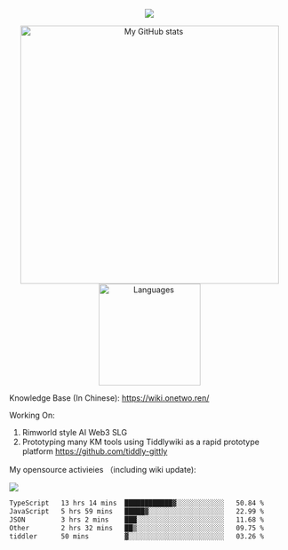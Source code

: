 <a href="https://github.com/linonetwo">
    <p align="center">
        <img src="https://github-profile-trophy.vercel.app/?username=linonetwo&column=7&theme=onedark"/>
    </p>
</a>
<a align="center" href="https://github.com/linonetwo">
  <p align="center">
    <img src="https://github-readme-stats.vercel.app/api?username=linonetwo&show_icons=true&count_private=true" alt="My GitHub stats" width="465"/>
    <img src="https://github-readme-stats.vercel.app/api/top-langs/?username=linonetwo&layout=compact&langs_count=10" alt="Languages" height="183">
  </p>
</a>

Knowledge Base (In Chinese): https://wiki.onetwo.ren/

Working On: 

1. Rimworld style AI Web3 SLG
1. Prototyping many KM tools using Tiddlywiki as a rapid prototype platform https://github.com/tiddly-gittly

My opensource activieies （including wiki update):

![](https://visitor-badge.glitch.me/badge?page_id=linonetwo.linonetwo)

<!--START_SECTION:waka-->

```txt
TypeScript   13 hrs 14 mins  ████████████▓░░░░░░░░░░░░   50.84 %
JavaScript   5 hrs 59 mins   █████▓░░░░░░░░░░░░░░░░░░░   22.99 %
JSON         3 hrs 2 mins    ███░░░░░░░░░░░░░░░░░░░░░░   11.68 %
Other        2 hrs 32 mins   ██▒░░░░░░░░░░░░░░░░░░░░░░   09.75 %
tiddler      50 mins         ▓░░░░░░░░░░░░░░░░░░░░░░░░   03.26 %
```

<!--END_SECTION:waka-->
